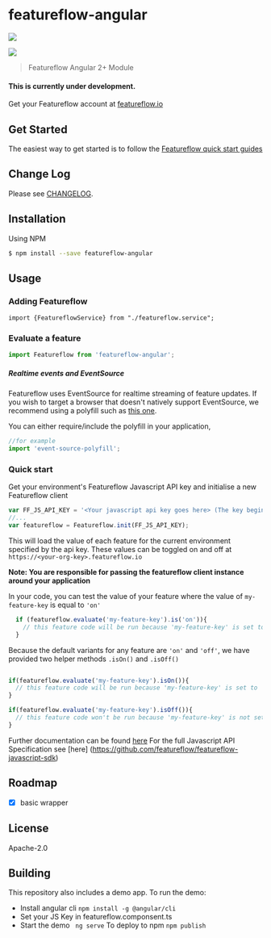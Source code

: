 # featureflow-angular

[![][npm-img]][npm-url]

[![][dependency-img]][dependency-url]

> Featureflow Angular 2+ Module

#### This is currently under development.

Get your Featureflow account at [featureflow.io](http://www.featureflow.io)

## Get Started

The easiest way to get started is to follow the [Featureflow quick start guides](http://docs.featureflow.io/docs)

## Change Log

Please see [CHANGELOG](https://github.com/featureflow/featureflow-angular/blob/master/CHANGELOG.md).

## Installation

Using NPM
```bash
$ npm install --save featureflow-angular
```

## Usage

### Adding Featureflow
```
import {FeatureflowService} from "./featureflow.service";
```

### Evaluate a feature


```js
import Featureflow from 'featureflow-angular';
```

##### Realtime events and EventSource
Featureflow uses EventSource for realtime streaming of feature updates. If you wish to target a browser that doesn't natively support EventSource, we recommend using a polyfill such as [this one](https://github.com/Yaffle/EventSource).

You can either require/include the polyfill in your application,

```js
//for example
import 'event-source-polyfill';

```

### Quick start

Get your environment's Featureflow Javascript API key and initialise a new Featureflow client

```js
var FF_JS_API_KEY = '<Your javascript api key goes here> (The key beginning js-env-)';
//...
var featureflow = Featureflow.init(FF_JS_API_KEY);
```

This will load the value of each feature for the current environment specified by the api key. These values can be toggled on and off at `https://<your-org-key>.featureflow.io`

**Note: You are responsible for passing the featureflow client instance around your application**

In your code, you can test the value of your feature where the value of `my-feature-key` is equal to `'on'`
```js
  if (featureflow.evaluate('my-feature-key').is('on')){
    // this feature code will be run because 'my-feature-key' is set to 'on'
  }
```

Because the default variants for any feature are `'on'` and `'off'`, we have provided two helper methods `.isOn()` and `.isOff()`

```js

if(featureflow.evaluate('my-feature-key').isOn()){
  // this feature code will be run because 'my-feature-key' is set to 'on'
}

if(featureflow.evaluate('my-feature-key').isOff()){
  // this feature code won't be run because 'my-feature-key' is not set to 'off'
}
```

Further documentation can be found [here](http://docs.featureflow.io/docs)
For the full Javascript API Specification see [here] (https://github.com/featureflow/featureflow-javascript-sdk)

## Roadmap
- [x] basic wrapper

## License

Apache-2.0

[npm-url]: https://nodei.co/npm/featureflow-angular
[npm-img]: https://nodei.co/npm/featureflow-angular.png

[dependency-url]: https://www.featureflow.io
[dependency-img]: https://www.featureflow.io/wp-content/uploads/2016/12/featureflow-web.png

## Building
This repository also includes a demo app.
To run the demo:

* Install angular cli ```npm install -g @angular/cli``` 
* Set your JS Key in featureflow.componsent.ts
* Start the demo ``` ng serve```
To deploy to npm
```npm publish```
